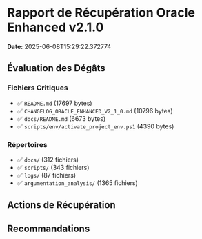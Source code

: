 # Rapport de Récupération Oracle Enhanced v2.1.0

**Date:** 2025-06-08T15:29:22.372774

## Évaluation des Dégâts

### Fichiers Critiques
- ✅ `README.md` (17697 bytes)
- ✅ `CHANGELOG_ORACLE_ENHANCED_V2_1_0.md` (10796 bytes)
- ✅ `docs/README.md` (6673 bytes)
- ✅ `scripts/env/activate_project_env.ps1` (4390 bytes)

### Répertoires
- ✅ `docs/` (312 fichiers)
- ✅ `scripts/` (343 fichiers)
- ✅ `logs/` (87 fichiers)
- ✅ `argumentation_analysis/` (1365 fichiers)

## Actions de Récupération

## Recommandations
